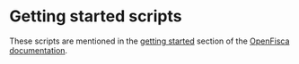 # Getting started scripts

These scripts are mentioned in the
[getting started](http://www.openfisca.fr/documentation/getting-started.html)
section of the
[OpenFisca documentation](http://www.openfisca.fr/documentation).
